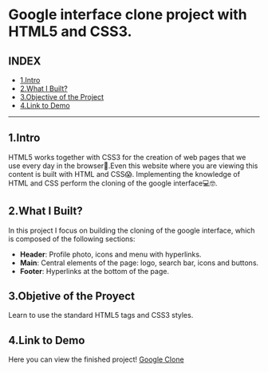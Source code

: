 # Google interface clone project with HTML5 and CSS3.

## **INDEX**
* [1.Intro](#)
* [2.What I Built?](#)
* [3.Objective of the Project](#)
* [4.Link to Demo](#)


****

## 1.Intro
HTML5 works together with CSS3 for the creation of web pages that we use every day in the browser🤝.Even this website where you are viewing this content is built with HTML and CSS😱.
Implementing the knowledge of HTML and CSS perform the cloning of the google interface💻🤓.

## 2.What I Built?
In this project I focus on building the cloning of the google interface, which is composed of the following sections:

* **Header**: Profile photo, icons and menu with hyperlinks.
* **Main**: Central elements of the page: logo, search bar, icons and buttons.
* **Footer**: Hyperlinks at the bottom of the page.

## 3.Objetive of the Proyect
Learn to use the standard HTML5 tags and CSS3 styles.

## 4.Link to Demo
Here you can view the finished project! [Google Clone](https://googlecloneve.netlify.app)

